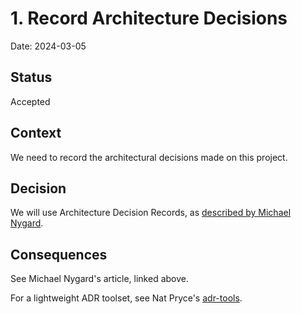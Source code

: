 # 1. Record Architecture Decisions

Date: 2024-03-05

## Status

Accepted

## Context

We need to record the architectural decisions made on this project.

## Decision

We will use Architecture Decision Records, as [described by Michael Nygard](http://thinkrelevance.com/blog/2011/11/15/documenting-architecture-decisions).

## Consequences

See Michael Nygard's article, linked above.

For a lightweight ADR toolset, see Nat Pryce's [adr-tools](https://github.com/npryce/adr-tools).
